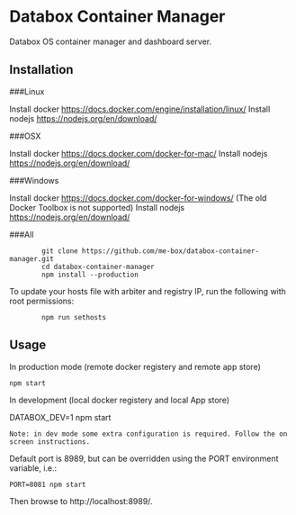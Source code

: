 # Databox Container Manager
Databox OS container manager and dashboard server.

## Installation

###Linux

Install docker https://docs.docker.com/engine/installation/linux/
Install nodejs https://nodejs.org/en/download/

###OSX

Install docker https://docs.docker.com/docker-for-mac/
Install nodejs https://nodejs.org/en/download/

###Windows

Install docker https://docs.docker.com/docker-for-windows/ (The old Docker Toolbox is not supported)
Install nodejs https://nodejs.org/en/download/

###All

			git clone https://github.com/me-box/databox-container-manager.git
			cd databox-container-manager
			npm install --production

To update your hosts file with arbiter and registry IP, run the following with root permissions:

			npm run sethosts

## Usage

In production mode (remote docker registery and remote app store)

	npm start

In development (local docker registery and local App store)

  DATABOX_DEV=1 npm start

	Note: in dev mode some extra configuration is required. Follow the on screen instructions.  

Default port is 8989, but can be overridden using the PORT environment variable, i.e.:

	PORT=8081 npm start

Then browse to http://localhost:8989/.
